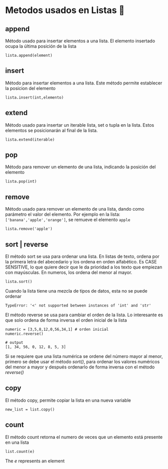 # Metodos usados en Listas 🐍

## append
Método usado para insertar elementos  a una lista. El elemento insertado ocupa la última posición de la lista

```
lista.append(element)
```

## insert
Método para insertar elementos a una lista. Este método permite establecer la posicion del elemento 
```
lista.insert(int,elemento)
```

## extend
Método usado para insertar un iterable lista, set o tupla en la lista. Estos elementos se posicionarán al final de la lista.
```
lista.extend(iterable)
```


## pop
Método para remover un elemento de una lista, indicando la posición del elemento
```
lista.pop(int)
```

## remove
Método usado para remover un elemento de una lista, dando como parámetro el valor del elemento. Por ejemplo en la lista: ```['banana','apple','orange']```, se remueve el elemento ```apple```
```
lista.remove('apple')
```

## sort | reverse
El método sort se usa para ordenar una lista. En listas de texto, ordena por la primera letra del abecedario y los ordena en orden alfabético. Es CASE SENSITIVE, lo que quiere decir que le da prioridad a los texto que empiezan con mayúsculas. En numeros, los ordena del menor al mayor.
```
lista.sort()
```

Cuando la lista tiene una mezcla de tipos de datos, esta no se puede ordenar
```
TypeError: '<' not supported between instances of 'int' and 'str'
```
El método reverse se usa para cambiar el orden de la lista. Lo interesante es que solo ordena de forma inversa el orden inicial de la lista
```
numeric = [3,5,8,12,0,56,34,1] # orden inicial
numeric.reverse()

# output
[1, 34, 56, 0, 12, 8, 5, 3]
```
Si se requiere que una lista numérica se ordene del número mayor al menor, primero se debe usar el método *sort()*, para ordenar los valores numéricos del menor a mayor y después ordenarlo de forma inversa con el método *reverse()*

## copy
El método copy, permite copiar la lista en una nueva variable
```
new_list = list.copy()
```
## count
El método count retorna el numero de veces que un elemento está presente en una lista

```
list.count(e)
```
The *e* represents an element